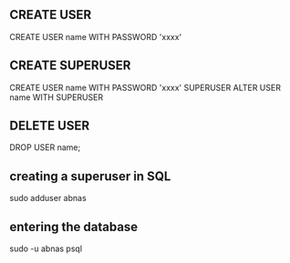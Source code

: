 
## CREATE USER
  CREATE USER name WITH PASSWORD 'xxxx'

## CREATE SUPERUSER
CREATE USER name WITH PASSWORD 'xxxx' SUPERUSER
ALTER USER name WITH SUPERUSER

## DELETE USER
 DROP USER name;

## creating a superuser in SQL
sudo adduser abnas

## entering the database
sudo -u abnas psql